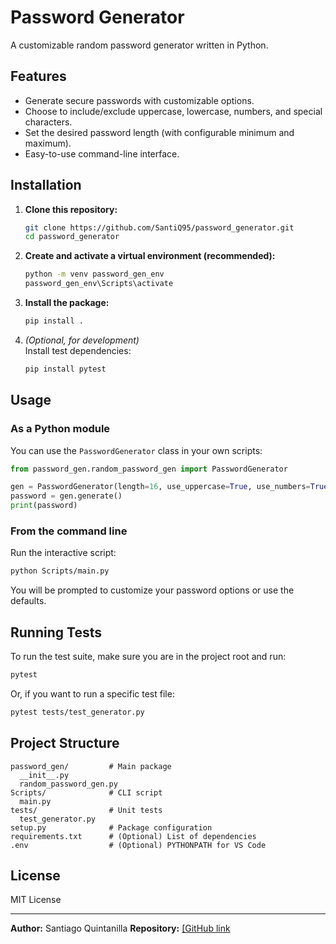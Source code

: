 # Password Generator

A customizable random password generator written in Python.

## Features

- Generate secure passwords with customizable options.
- Choose to include/exclude uppercase, lowercase, numbers, and special characters.
- Set the desired password length (with configurable minimum and maximum).
- Easy-to-use command-line interface.

## Installation

1. **Clone this repository:**
   ```sh
   git clone https://github.com/SantiQ95/password_generator.git
   cd password_generator
   ```

2. **Create and activate a virtual environment (recommended):**
   ```sh
   python -m venv password_gen_env
   password_gen_env\Scripts\activate
   ```

3. **Install the package:**
   ```sh
   pip install .
   ```

4. *(Optional, for development)*  
   Install test dependencies:
   ```sh
   pip install pytest
   ```

## Usage

### As a Python module

You can use the `PasswordGenerator` class in your own scripts:

```python
from password_gen.random_password_gen import PasswordGenerator

gen = PasswordGenerator(length=16, use_uppercase=True, use_numbers=True, use_special_chars=True)
password = gen.generate()
print(password)
```

### From the command line

Run the interactive script:

```sh
python Scripts/main.py
```

You will be prompted to customize your password options or use the defaults.

## Running Tests

To run the test suite, make sure you are in the project root and run:

```sh
pytest
```

Or, if you want to run a specific test file:

```sh
pytest tests/test_generator.py
```

## Project Structure

```
password_gen/         # Main package
  __init__.py
  random_password_gen.py
Scripts/              # CLI script
  main.py
tests/                # Unit tests
  test_generator.py
setup.py              # Package configuration
requirements.txt      # (Optional) List of dependencies
.env                  # (Optional) PYTHONPATH for VS Code
```

## License

MIT License

---

**Author:** Santiago Quintanilla 
**Repository:** [\[GitHub link](https://github.com/SantiQ95/Password_generator)